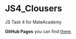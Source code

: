 # JS4_Clousers
JS Task 4 for MateAcademy


**GitHub Pages** you can find [there](https://platoniux.github.io/JS4_Clousers/ "GitHub Pages for this repo").
